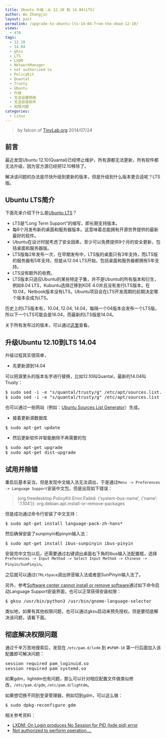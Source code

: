 ```yaml
---
title: Ubuntu 升级：从 12.10 到 14.04(LTS)
author: Wu Zhangjin
layout: post
permalink: /upgrade-to-ubuntu-lts-14-04-from-the-dead-12-10/
views:
  - 470
tags:
  - 12.10
  - 14.04
  - gksu
  - LTS
  - LXDM
  - NetworkManager
  - not authorized to
  - PolicyKit
  - Quantal
  - Trusty
  - Ubuntu
  - 升级
  - 无法设置网络
  - 无法安装软件
  - 权限问题
categories:
  - Linux
---
```


> by falcon of [TinyLab.org][2]
> 2014/07/24


## 前言

最近发现Ubuntu 12.10(Quantal)已经停止维护，所有源都无法更新，所有软件都无法升级，因为官方源已经把12.10移除了。

解决该问题的办法是尽快升级到更新的版本，但是升级到什么版本更合适呢？LTS版。

## Ubuntu LTS简介

下面先来介绍下什么是[Ubuntu LTS][3]？

  * LTS是“Long Term Support”的缩写，即长期支持版本。
  * 每6个月发布新的桌面和服务器版本。这意味着总能拥有开源世界提供的最新最好的软件。
  * Ubuntu在设计时就考虑了安全因素，至少可以免费提供9个月的安全更新，包括桌面和服务器版。
  * LTS版每2年发布一次，在早期发布中，LTS版的桌面只有3年支持，而LTS版的服务器有5年支持，但是从12.04 LTS开始，包括桌面和服务器都拥有5年支持。
  * LTS没有额外的收费。
  * LTS版本只适应Ubuntu的某些特定子集，并不是Ubuntu的所有版本和衍生，例如8.04 LTS，Kubuntu选择迁移到KDE 4.0并且没有发行LTS版本。在10.04，Netbook版本没有LTS。Ubuntu项目会在LTS开发周期的前期决定哪个版本会成为LTS。

历史上的LTS版本有，10.04, 12.04, 14.04，每隔一个04版本会发布一个LTS版，所以下一个LTS可能会是16.04，而最新的LTS版是14.04。

关于所有发布过的版本，可以通过[这里][4]查看。

## 升级Ubuntu 12.10到LTS 14.04

升级过程其实很简单，

  * 先更新源到14.04

可以把源里头的版本名字进行替换，比如12.10叫Quantal，最新的14.04叫Trusty：

<pre>$ sudo sed -i -e "s/quantal/trusty/g" /etc/apt/sources.list.d/*.list
$ sudo sed -i -e "s/quantal/trusty/g" /etc/apt/sources.list
</pre>

也可以通过一些网站（例如：[Ubuntu Sources List Generator][5]）生成。

  * 接着更新源数据库

<pre>$ sudo apt-get update
</pre>

  * 然后更新软件并智能删除不再需要的包

<pre>$ sudo apt-get upgrade
$ sudo apt-get dist-upgrade
</pre>

## 试用并除错

重启后基本妥当，但是发现中文输入法无法调出，于是通过`Menu -> Preferences -> Language Support`安装中文包，但是出现如下错误：

> (org.freedesktop.PolicyKit.Error.Failed: (&#8216;system-bus-name&#8217;, {&#8216;name&#8217;: &#8216;:1.104&#8242;}): org.debian.apt.install-or-remove-packages

但是成功通过命令行安装了中文支持：

<pre>$ sudo apt-get install language-pack-zh-hans*
</pre>

然后确保安装了sunpinyin和pinyin输入法：

<pre>$ sudo apt-get install ibus-sunpinyin ibus-pinyin
</pre>

安装完中文包以后，还需要通过右键调出桌面右下角的Ibus输入法配置框，选择`Preferences -> Input Method -> Select Input Method -> Chinese -> Pinyin/SunPinyin`。

之后就可以通过`CTRL+Space`调出拼音输入法或者是SunPinyin输入法了。

另外，参考[Software center cannot install or remove software][6]通过如下命令启动Language Support安装界面，也可以正常获得安装权限：

<pre>$ gksu /usr/bin/python3 /usr/bin/gnome-language-selector
</pre>

类似地，如果有其他权限问题，也可以通过gksu启动来预先授权。但是要彻底解决该问题，请看下面。

## 彻底解决权限问题

通过千辛万苦地搜索后，发现在 `/etc/pam.d/lxdm` 到 `#%PAM-10` 第一行后面加入该配置即可解决问题：

<pre>session required pam_loginuid.so
session required pam_systemd.so
</pre>

如果gdm，lightdm也有问题，那么可以针对相应配置文件做类似修改，`/etc/pam.d/gdm`, `/etc/pam.d/lightdm`。

如果想切换不同到登录管理器，例如切到gdm，可以这么做：

<pre>$ sudo dpkg-reconfigure gdm
</pre>

相关参考资料：

  * [LXDM: On Login produces No Session for PID (lxde pid) error][7]
  * [Not authorized to perform operation&#8230;.][8]





 [2]: http://tinylab.org
 [3]: https://wiki.ubuntu.com/LTS
 [4]: http://releases.ubuntu.com/
 [5]: http://repogen.simplylinux.ch/
 [6]: http://askubuntu.com/questions/215712/software-center-cannot-install-or-remove-software
 [7]: http://ubuntuforums.org/showthread.php?t=2178645&p=13045560#post13045560
 [8]: https://bugs.launchpad.net/ubuntu/+source/policykit-desktop-privileges/+bug/1240336/comments/33
